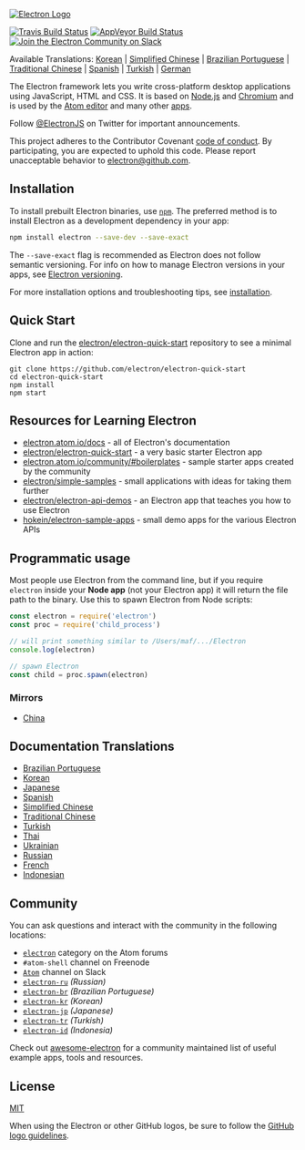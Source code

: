 [![Electron Logo](https://electron.atom.io/images/electron-logo.svg)](https://electron.atom.io/)

[![Travis Build Status](https://travis-ci.org/electron/electron.svg?branch=master)](https://travis-ci.org/electron/electron) [![AppVeyor Build Status](https://ci.appveyor.com/api/projects/status/bc56v83355fi3369/branch/master?svg=true)](https://ci.appveyor.com/project/electron-bot/electron/branch/master) [![Join the Electron Community on Slack](http://atom-slack.herokuapp.com/badge.svg)](http://atom-slack.herokuapp.com/)

Available Translations: [Korean](https://github.com/electron/electron/tree/master/docs-translations/ko-KR/project/README.md) | [Simplified Chinese](https://github.com/electron/electron/tree/master/docs-translations/zh-CN/project/README.md) | [Brazilian Portuguese](https://github.com/electron/electron/tree/master/docs-translations/pt-BR/project/README.md) | [Traditional Chinese](https://github.com/electron/electron/tree/master/docs-translations/zh-TW/project/README.md) | [Spanish](https://github.com/electron/electron/tree/master/docs-translations/es/project/README.md) | [Turkish](https://github.com/electron/electron/tree/master/docs-translations/tr-TR/project/README.md) | [German](https://github.com/electron/electron/tree/master/docs-translations/de-DE/project/README.md)

The Electron framework lets you write cross-platform desktop applications
using JavaScript, HTML and CSS. It is based on [Node.js](https://nodejs.org/) and
[Chromium](http://www.chromium.org) and is used by the [Atom
editor](https://github.com/atom/atom) and many other [apps](https://electron.atom.io/apps).

Follow [@ElectronJS](https://twitter.com/electronjs) on Twitter for important
announcements.

This project adheres to the Contributor Covenant 
[code of conduct](https://github.com/electron/electron/tree/master/CODE_OF_CONDUCT.md).
By participating, you are expected to uphold this code. Please report unacceptable
behavior to [electron@github.com](mailto:electron@github.com).

## Installation

To install prebuilt Electron binaries, use [`npm`](https://docs.npmjs.com/).
The preferred method is to install Electron as a development dependency in your
app:

```sh
npm install electron --save-dev --save-exact
```

The `--save-exact` flag is recommended as Electron does not follow semantic
versioning. For info on how to manage Electron versions in your apps, see
[Electron versioning](https://electron.atom.io/docs/tutorial/electron-versioning/).

For more installation options and troubleshooting tips, see
[installation](https://electron.atom.io/docs/tutorial/installation/).

## Quick Start

Clone and run the 
[electron/electron-quick-start](https://github.com/electron/electron-quick-start)
repository to see a minimal Electron app in action:

```
git clone https://github.com/electron/electron-quick-start
cd electron-quick-start
npm install
npm start
```

## Resources for Learning Electron

- [electron.atom.io/docs](http://electron.atom.io/docs) - all of Electron's documentation
- [electron/electron-quick-start](https://github.com/electron/electron-quick-start) - a very basic starter Electron app
- [electron.atom.io/community/#boilerplates](http://electron.atom.io/community/#boilerplates) - sample starter apps created by the community
- [electron/simple-samples](https://github.com/electron/simple-samples) - small applications with ideas for taking them further
- [electron/electron-api-demos](https://github.com/electron/electron-api-demos) - an Electron app that teaches you how to use Electron
- [hokein/electron-sample-apps](https://github.com/hokein/electron-sample-apps) - small demo apps for the various Electron APIs

## Programmatic usage

Most people use Electron from the command line, but if you require `electron` inside
your **Node app** (not your Electron app) it will return the file path to the
binary. Use this to spawn Electron from Node scripts:

```javascript
const electron = require('electron')
const proc = require('child_process')

// will print something similar to /Users/maf/.../Electron
console.log(electron)

// spawn Electron
const child = proc.spawn(electron)
```

### Mirrors

- [China](https://npm.taobao.org/mirrors/electron)

## Documentation Translations

- [Brazilian Portuguese](https://github.com/electron/electron/tree/master/docs-translations/pt-BR)
- [Korean](https://github.com/electron/electron/tree/master/docs-translations/ko-KR)
- [Japanese](https://github.com/electron/electron/tree/master/docs-translations/jp)
- [Spanish](https://github.com/electron/electron/tree/master/docs-translations/es)
- [Simplified Chinese](https://github.com/electron/electron/tree/master/docs-translations/zh-CN)
- [Traditional Chinese](https://github.com/electron/electron/tree/master/docs-translations/zh-TW)
- [Turkish](https://github.com/electron/electron/tree/master/docs-translations/tr-TR)
- [Thai](https://github.com/electron/electron/tree/master/docs-translations/th-TH)
- [Ukrainian](https://github.com/electron/electron/tree/master/docs-translations/uk-UA)
- [Russian](https://github.com/electron/electron/tree/master/docs-translations/ru-RU)
- [French](https://github.com/electron/electron/tree/master/docs-translations/fr-FR)
- [Indonesian](https://github.com/electron/electron/tree/master/docs-translations/id)

## Community

You can ask questions and interact with the community in the following
locations:
- [`electron`](http://discuss.atom.io/c/electron) category on the Atom
forums
- `#atom-shell` channel on Freenode
- [`Atom`](http://atom-slack.herokuapp.com/) channel on Slack
- [`electron-ru`](https://telegram.me/electron_ru) *(Russian)*
- [`electron-br`](https://electron-br.slack.com) *(Brazilian Portuguese)*
- [`electron-kr`](http://www.meetup.com/electron-kr/) *(Korean)*
- [`electron-jp`](https://electron-jp.slack.com) *(Japanese)*
- [`electron-tr`](http://electron-tr.herokuapp.com) *(Turkish)*
- [`electron-id`](https://electron-id.slack.com) *(Indonesia)*

Check out [awesome-electron](https://github.com/sindresorhus/awesome-electron)
for a community maintained list of useful example apps, tools and resources.

## License

[MIT](https://github.com/electron/electron/blob/master/LICENSE)

When using the Electron or other GitHub logos, be sure to follow the [GitHub logo guidelines](https://github.com/logos).

